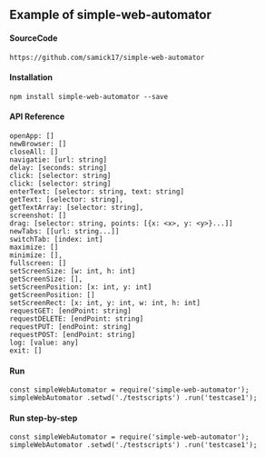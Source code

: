 ## Example of simple-web-automator

#### SourceCode

    https://github.com/samick17/simple-web-automator

#### Installation

    npm install simple-web-automator --save

#### API Reference

	openApp: []
	newBrowser: []
	closeAll: []
	navigatie: [url: string]
	delay: [seconds: string]
	click: [selector: string]
	click: [selector: string]
	enterText: [selector: string, text: string]
	getText: [selector: string],
	getTextArray: [selector: string],
	screenshot: []
	drag: [selector: string, points: [{x: <x>, y: <y>}...]]
	newTabs: [[url: string...]]
	switchTab: [index: int]
	maximize: []
	minimize: [],
	fullscreen: []
	setScreenSize: [w: int, h: int]
	getScreenSize: [],
	setScreenPosition: [x: int, y: int]
	getScreenPosition: []
	setScreenRect: [x: int, y: int, w: int, h: int]
	requestGET: [endPoint: string]
	requestDELETE: [endPoint: string]
	requestPUT: [endPoint: string]
	requestPOST: [endPoint: string]
	log: [value: any]
	exit: []


#### Run

`
const simpleWebAutomator = require('simple-web-automator');
simpleWebAutomator
.setwd('./testscripts')
.run('testcase1');
`

#### Run step-by-step

`
const simpleWebAutomator = require('simple-web-automator');
simpleWebAutomator
.setwd('./testscripts')
.run('testcase1');
`
